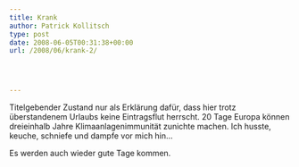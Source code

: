 ```yaml
---
title: Krank
author: Patrick Kollitsch
type: post
date: 2008-06-05T00:31:38+00:00
url: /2008/06/krank-2/




---
```

Titelgebender Zustand nur als Erklärung dafür, dass hier trotz überstandenem Urlaubs keine Eintragsflut herrscht. 20 Tage Europa können dreieinhalb Jahre Klimaanlagenimmunität zunichte machen. Ich husste, keuche, schniefe und dampfe vor mich hin&#8230;

Es werden auch wieder gute Tage kommen.
